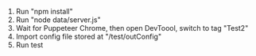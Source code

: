 1. Run "npm install"
2. Run "node data/server.js"
3. Wait for Puppeteer Chrome, then open DevToool, switch to tag "Test2"
4. Import config file stored at "/test/outConfig"
5. Run test
